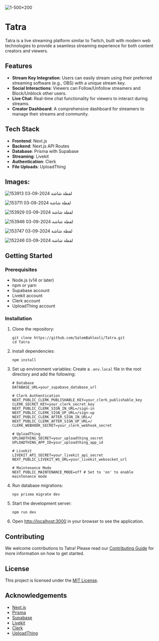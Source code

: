 
![1-500×200](https://github.com/user-attachments/assets/18265053-ee9f-42d2-b9bc-3cef01cee698)

# Tatra

Tatra is a live streaming platform similar to Twitch, built with modern web technologies to provide a seamless streaming experience for both content creators and viewers.

## Features

- **Stream Key Integration**: Users can easily stream using their preferred streaming software (e.g., OBS) with a unique stream key.
- **Social Interactions**: Viewers can Follow/Unfollow streamers and Block/Unblock other users.
- **Live Chat**: Real-time chat functionality for viewers to interact during streams.
- **Creator Dashboard**: A comprehensive dashboard for streamers to manage their streams and community.

## Tech Stack

- **Frontend**: Next.js
- **Backend**: Next.js API Routes
- **Database**: Prisma with Supabase
- **Streaming**: Livekit
- **Authentication**: Clerk
- **File Uploads**: UploadThing

## Images:
![لقطة شاشة 2024-09-03 153913](https://github.com/user-attachments/assets/22915e28-5504-44b5-a683-7881f2ebbbb0)

![لقطة شاشة 2024-09-03 153711](https://github.com/user-attachments/assets/731c4103-a0f4-4f61-a27e-1b9f3e59a7e5)


![لقطة شاشة 2024-09-03 153929](https://github.com/user-attachments/assets/42b8589b-23a3-43fc-98c6-6502b9890dce)


![لقطة شاشة 2024-09-03 153946](https://github.com/user-attachments/assets/e2f59439-836b-41e5-a5ac-130b3342dc4f)

![لقطة شاشة 2024-09-03 153747](https://github.com/user-attachments/assets/4bffdd79-7247-4d4d-a0f1-60049ea00662)


![لقطة شاشة 2024-09-03 152246](https://github.com/user-attachments/assets/4b81ff39-9dc0-4c14-b295-6d803f2e4bef)


## Getting Started

### Prerequisites

- Node.js (v14 or later)
- npm or yarn
- Supabase account
- Livekit account
- Clerk account
- UploadThing account

### Installation

1. Clone the repository:
   ```
   git clone https://github.com/SalemBahlooli/Tatra.git
   cd Tatra
   ```

2. Install dependencies:
   ```
   npm install
   ```

3. Set up environment variables:
   Create a `.env.local` file in the root directory and add the following:
   ```
   # Database
   DATABASE_URL=your_supabase_database_url

   # Clerk Authentication
   NEXT_PUBLIC_CLERK_PUBLISHABLE_KEY=your_clerk_publishable_key
   CLERK_SECRET_KEY=your_clerk_secret_key
   NEXT_PUBLIC_CLERK_SIGN_IN_URL=/sign-in
   NEXT_PUBLIC_CLERK_SIGN_UP_URL=/sign-up
   NEXT_PUBLIC_CLERK_AFTER_SIGN_IN_URL=/
   NEXT_PUBLIC_CLERK_AFTER_SIGN_UP_URL=/
   CLERK_WEBHOOK_SECRET=your_clerk_webhook_secret

   # UploadThing
   UPLOADTHING_SECRET=your_uploadthing_secret
   UPLOADTHING_APP_ID=your_uploadthing_app_id

   # Livekit
   LIVEKIT_API_SECRET=your_livekit_api_secret
   NEXT_PUBLIC_LIVEKIT_WS_URL=your_livekit_websocket_url

   # Maintenance Mode
   NEXT_PUBLIC_MAINTENANCE_MODE=off # Set to 'on' to enable maintenance mode
   ```

4. Run database migrations:
   ```
   npx prisma migrate dev
   ```

5. Start the development server:
   ```
   npm run dev
   ```

6. Open [http://localhost:3000](http://localhost:3000) in your browser to see the application.

## Contributing

We welcome contributions to Tatra! Please read our [Contributing Guide](CONTRIBUTING.md) for more information on how to get started.

## License

This project is licensed under the [MIT License](LICENSE).

## Acknowledgements

- [Next.js](https://nextjs.org/)
- [Prisma](https://www.prisma.io/)
- [Supabase](https://supabase.io/)
- [Livekit](https://livekit.io/)
- [Clerk](https://clerk.dev/)
- [UploadThing](https://uploadthing.com/)









